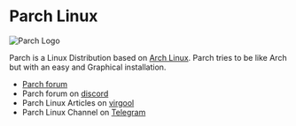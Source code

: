 #  Parch Linux

![Parch Logo](https://raw.githubusercontent.com/parchlinux/artwork/main/Logo/newlogo/logo.svg)

Parch is a Linux Distribution based on [Arch Linux](https://archlinux.org). Parch tries to be like Arch but with an easy and Graphical installation.

* [Parch forum](https://forum.parchlinux.com)
* Parch forum on [discord](https://discord.gg/6B6YUr9zzP)
* Parch Linux Articles on [virgool](https://virgool.io/parchlinux)
* Parch Linux Channel on [Telegram](https://t.me/parchlinux)
